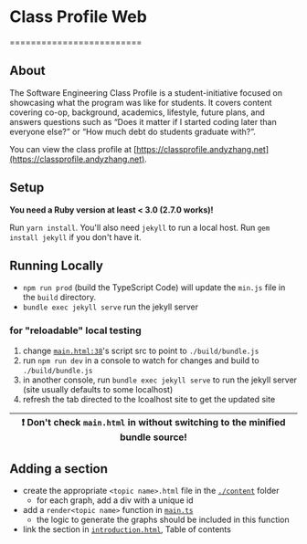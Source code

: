 # Class Profile Web
=========================

## About
The Software Engineering Class Profile is a student-initiative focused on showcasing what the program was like for students. It covers content covering co-op, background, academics, lifestyle, future plans, and answers questions such as “Does it matter if I started coding later than everyone else?” or “How much debt do students graduate with?”.

You can view the class profile at [https://classprofile.andyzhang.net](https://classprofile.andyzhang.net).

## Setup
**You need a Ruby version at least < 3.0 (2.7.0 works)!**

Run `yarn install`. You'll also need `jekyll` to run a local host. Run `gem install jekyll` if you don't have it.

## Running Locally
- `npm run prod` (build the TypeScript Code) will update the `min.js` file in the `build` directory.
- `bundle exec jekyll serve` run the jekyll server

### for "reloadable" local testing

1. change [`main.html:38`](./_layouts/main.html)'s script src to point to `./build/bundle.js`
2. run `npm run dev` in a console to watch for changes and build to `./build/bundle.js`
3. in another console, run `bundle exec jekyll serve` to run the jekyll server (site usually defaults to some localhost)
4. refresh the tab directed to the lcoalhost site to get the updated site

| :exclamation: Don't check `main.html` in without switching to the minified bundle source! |
|-------------------------------------------------------------------------------------------|

## Adding a section

- create the appropriate `<topic name>.html` file in the [`./content`](./content) folder
  - for each graph, add a div with a unique id
- add a `render<topic name>` function in [`main.ts`](main.ts)
  - the logic to generate the graphs should be included in this function
- link the section in [`introduction.html`](./content/introduction.html), Table of contents
